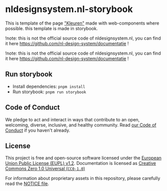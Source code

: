 <!-- @license CC0-1.0 -->

# nldesignsystem.nl-storybook

This is template of the page ["Kleuren"](https://nldesignsystem.nl/richtlijnen/stijl/kleuren)
made with web-components where possible. this template is made in storybook.

!note: this is not the official source code of nldesignsystem.nl, you can find it here <https://github.com/nl-design-system/documentatie> !

!note: this is not the official source code of nldesignsystem.nl, you can find it here https://github.com/nl-design-system/documentatie !

## Run storybook

- Install dependencies: `pnpm install`
- Run storybook: `pnpm run storybook`

## Code of Conduct

We pledge to act and interact in ways that contribute to an open, welcoming, diverse, inclusive, and healthy community. Read [our Code of Conduct](CODE_OF_CONDUCT.md) if you haven't already.

## License

This project is free and open-source software licensed under the [European Union Public License (EUPL) v1.2](LICENSE.md). Documentation is licensed as [Creative Commons Zero 1.0 Universal (`CC0-1.0`)](https://creativecommons.org/publicdomain/zero/1.0/legalcode)

For information about proprietary assets in this repository, please carefully read the [NOTICE file](NOTICE.md).
